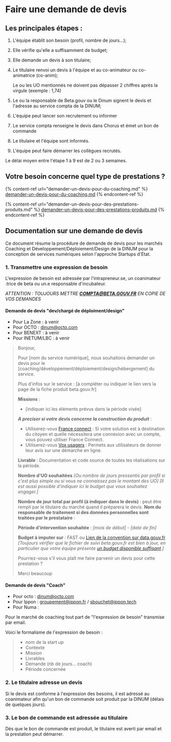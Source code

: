# Faire une demande de devis

## Les principales étapes :

1. L'équipe établit son besoin (profil, nombre de jours...);
2. Elle vérifie qu'elle a suffisamment de budget;
3. Elle demande un devis à son titulaire;
4.  Le titulaire renvoi un devis à l'équipe et au co-animateur ou co-animatrice (co-anim);

    Le ou les UO mentionnés ne doivent pas dépasser 2 chiffres après la virgule (exemple : 1,74)
5. Le ou la responsable de Beta.gouv ou le Dinum signent le devis et l'adresse au service compta de la DINUM;
6. L'équipe peut lancer son recrutement ou informer
7. Le service compta renseigne le devis dans Chorus et émet un bon de commande
8. Le titulaire et l'équipe sont informés.
9. L'équipe peut faire démarrer les collègues recrutés.

Le délai moyen entre l'étape 1 à 9 est de 2 ou 3 semaines.

## Votre besoin concerne quel type de prestations ?

{% content-ref url="demander-un-devis-pour-du-coaching.md" %}
[demander-un-devis-pour-du-coaching.md](demander-un-devis-pour-du-coaching.md)
{% endcontent-ref %}

{% content-ref url="demander-un-devis-pour-des-prestations-produits.md" %}
[demander-un-devis-pour-des-prestations-produits.md](demander-un-devis-pour-des-prestations-produits.md)
{% endcontent-ref %}

## **Documentation sur une demande de devis** <a href="documentation-sur-une-demande-de-devis" id="documentation-sur-une-demande-de-devis"></a>

Ce document résume la procédure de demande de devis pour les marchés Coaching et Développement/Déploiement/Design de la DINUM pour la conception de services numériques selon l'approche Startups d'État.

### 1. Transmettre une expression de besoin

L'expression de besoin est adressée par l'intrapreneur.se, un coanimateur .trice de beta ou un.e responsable d'incubateur.

_ATTENTION : TOUJOURS METTRE_ _**COMPTA@BETA.GOUV.FR**_ _EN COPIE DE VOS DEMANDES_

#### Demande de devis "dev/chargé de déploiment/design"

* Pour La Zone : à venir
* Pour OCTO : dinum@octo.com
* Pour BENEXT : à venir
* Pour INETUM/LBC : à venir

> Bonjour,
>
> Pour \[nom du service numérique], nous souhaitons demander un devis pour le \[coaching/développement/déploiement/design/hébergement] du service.
>
> Plus d'infos sur le service : \[à compléter ou indiquer le lien vers la page de la fiche produit beta.gouv.fr]
>
> **Missions** :
>
> * \[indiquer ici les éléments prévus dans la période visée]
>
> _**A preciser si votre devis concerne la construction du produit**_ :
>
> * Utiliserez-vous [France connect](https://franceconnect.gouv.fr) : Si votre solution est à destination du citoyen et quelle nécessitera une connexion avec un compte, vous pouvez utiliser France Connect.
> * Utiliserez-vous [Vox usagers](https://observatoire.numerique.gouv.fr/observatoire/) : Permets aux utilisateurs de donner leur avis sur une démarche en ligne.
>
> **Livrable** : Documentation et code source de toutes les réalisations sur la période.
>
> **Nombre d'UO souhaitées** _\[Ou nombre de jours pressentis par profil si c'est plus simple ou si vous ne connaissez pas le montant des UO] \[Il est aussi possible d'indiquer ici le budget que vous souhaitez engager.]_
>
> **Nombre de jour total par profil (à indiquer dans le devis)** : peut être rempli par le titulaire du marché quand il préparera le devis. **Nom du responsable de traitement si des données personnelles sont traitées par le prestataire** :
>
> **Période d'intervention souhaitée** : _\[mois de début] - \[date de fin]_
>
> **Budget à imputer sur** : FAST ou [Lien de la convention sur data.gouv.fr](https://www.data.gouv.fr/fr/datasets/conventions-de-partenariat/) _\[Toujours vérifier que le fichier de suivi beta.gouv.fr est bien à jour, en particulier que votre équipe présente_ [_un budget disponible suffisant_](https://docs.google.com/spreadsheets/d/1pZYJvjUeMPF2oWzDOp6SC-CECcb3zmt5xq-udeEcELg/edit#gid=530195431)_.]_
>
> Pourriez-vous s'il vous plaît me faire parvenir un devis pour cette prestation ?
>
> Merci beaucoup

#### Demande de devis "Coach"

* Pour octo : dinum@octo.com
* Pour Ippon : groupement@ippon.fr / sbouchet@ippon.tech
* Pour Numa :

Pour le marché de coaching tout part de "l'expression de besoin" transmise par email.

Voici le formalisme de l'expression de besoin :

> * nom de la start up
> * Contexte
> * Mission
> * Livrables
> * Demande (nb de jours... coach)
> * Période concernée

### 2. Le titulaire adresse un devis

Si le devis est conforme à l'expression des besoins, il est adressé au coanimateur afin qu'un bon de commande soit produit par la DINUM (délais de quelques jours).

### 3. Le bon de commande est adressée au titulaire

Dès que le bon de commande est produit, le titulaire est averti par email et la prestation peut démarrer.
